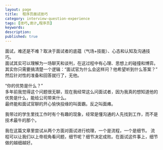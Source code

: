 ```yaml
---
layout: page
title:  程序员面试技巧
category: interview-question-experience
tags: [技巧,诡计,程序员]
keywords:
description:
published: true
---
```


面试，难还是不难？取决于面试者的底蕴（气场+技能）、心态和认知及沟通技巧。  
面试其实可以理解为一场聊天和谈判，在这过程中有心理、思想上的碰撞和博弈。  
其实你只需要搞清楚一个逻辑：“面试官为什么会这样问？他希望听到什么答案？”  
然后针对性的准备和回答就行了，无他。

“你的优势是什么？”  
多年前我觉得这个问题很无聊，现在我经常这么问面试者，因为我真的想知道他的优势是什么，能给公司带来什么。  
最终能和面试官聊的开心愉快投缘的叫面霸。反之叫面瘫。

我带过的学生里找工作时有个有趣的现象，经常是懂沟通的人先找到工作，而不是技术最牛的那个。  

我在这篇文章里尝试从两个方面对面试进行梳理，一个是流程，一个是细节。 流程可以让我们以上帝视角看问题，细节呢？细节决定成败。在面试这件事上，细节做的越细越好。



